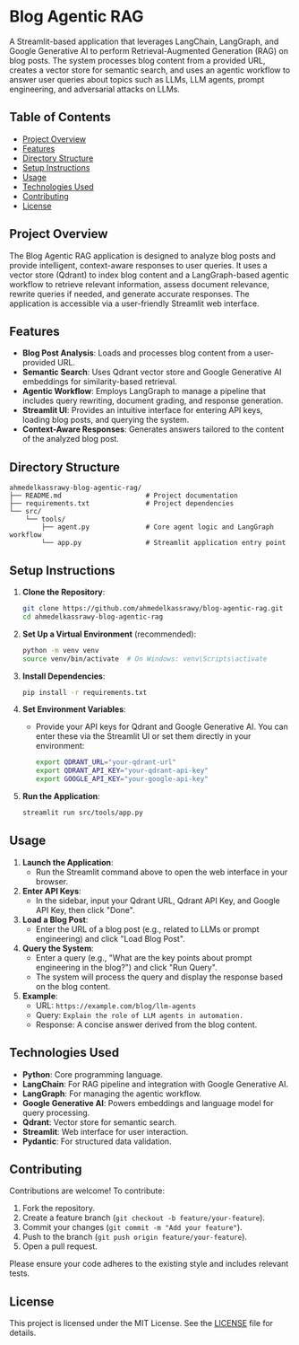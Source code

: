 # Blog Agentic RAG

A Streamlit-based application that leverages LangChain, LangGraph, and Google Generative AI to perform Retrieval-Augmented Generation (RAG) on blog posts. The system processes blog content from a provided URL, creates a vector store for semantic search, and uses an agentic workflow to answer user queries about topics such as LLMs, LLM agents, prompt engineering, and adversarial attacks on LLMs.

## Table of Contents
- [Project Overview](#project-overview)
- [Features](#features)
- [Directory Structure](#directory-structure)
- [Setup Instructions](#setup-instructions)
- [Usage](#usage)
- [Technologies Used](#technologies-used)
- [Contributing](#contributing)
- [License](#license)

## Project Overview
The Blog Agentic RAG application is designed to analyze blog posts and provide intelligent, context-aware responses to user queries. It uses a vector store (Qdrant) to index blog content and a LangGraph-based agentic workflow to retrieve relevant information, assess document relevance, rewrite queries if needed, and generate accurate responses. The application is accessible via a user-friendly Streamlit web interface.

## Features
- **Blog Post Analysis**: Loads and processes blog content from a user-provided URL.
- **Semantic Search**: Uses Qdrant vector store and Google Generative AI embeddings for similarity-based retrieval.
- **Agentic Workflow**: Employs LangGraph to manage a pipeline that includes query rewriting, document grading, and response generation.
- **Streamlit UI**: Provides an intuitive interface for entering API keys, loading blog posts, and querying the system.
- **Context-Aware Responses**: Generates answers tailored to the content of the analyzed blog post.

## Directory Structure
```
ahmedelkassrawy-blog-agentic-rag/
├── README.md                     # Project documentation
├── requirements.txt              # Project dependencies
└── src/
    └── tools/
        ├── agent.py              # Core agent logic and LangGraph workflow
        └── app.py                # Streamlit application entry point
```

## Setup Instructions
1. **Clone the Repository**:
   ```bash
   git clone https://github.com/ahmedelkassrawy/blog-agentic-rag.git
   cd ahmedelkassrawy-blog-agentic-rag
   ```

2. **Set Up a Virtual Environment** (recommended):
   ```bash
   python -m venv venv
   source venv/bin/activate  # On Windows: venv\Scripts\activate
   ```

3. **Install Dependencies**:
   ```bash
   pip install -r requirements.txt
   ```

4. **Set Environment Variables**:
   - Provide your API keys for Qdrant and Google Generative AI. You can enter these via the Streamlit UI or set them directly in your environment:
     ```bash
     export QDRANT_URL="your-qdrant-url"
     export QDRANT_API_KEY="your-qdrant-api-key"
     export GOOGLE_API_KEY="your-google-api-key"
     ```

5. **Run the Application**:
   ```bash
   streamlit run src/tools/app.py
   ```

## Usage
1. **Launch the Application**:
   - Run the Streamlit command above to open the web interface in your browser.
2. **Enter API Keys**:
   - In the sidebar, input your Qdrant URL, Qdrant API Key, and Google API Key, then click "Done".
3. **Load a Blog Post**:
   - Enter the URL of a blog post (e.g., related to LLMs or prompt engineering) and click "Load Blog Post".
4. **Query the System**:
   - Enter a query (e.g., "What are the key points about prompt engineering in the blog?") and click "Run Query".
   - The system will process the query and display the response based on the blog content.
5. **Example**:
   - URL: `https://example.com/blog/llm-agents`
   - Query: `Explain the role of LLM agents in automation.`
   - Response: A concise answer derived from the blog content.

## Technologies Used
- **Python**: Core programming language.
- **LangChain**: For RAG pipeline and integration with Google Generative AI.
- **LangGraph**: For managing the agentic workflow.
- **Google Generative AI**: Powers embeddings and language model for query processing.
- **Qdrant**: Vector store for semantic search.
- **Streamlit**: Web interface for user interaction.
- **Pydantic**: For structured data validation.

## Contributing
Contributions are welcome! To contribute:
1. Fork the repository.
2. Create a feature branch (`git checkout -b feature/your-feature`).
3. Commit your changes (`git commit -m "Add your feature"`).
4. Push to the branch (`git push origin feature/your-feature`).
5. Open a pull request.

Please ensure your code adheres to the existing style and includes relevant tests.

## License
This project is licensed under the MIT License. See the [LICENSE](LICENSE) file for details.

